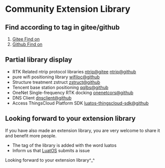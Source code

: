 # Community Extension Library

## Find according to tag in gitee/github

1. [Gitee Find on](https://gitee.com/explore/topic/LuatOS)
2. [Github Find on](https://github.com/topics/luatos)

## Partial library display

* RTK Related ntrip protocol libraries [ntrip@gitee](https://gitee.com/wendal/luatos-lib-ntrip) [ntrip@github](https://github.com/wendal/luatos-lib-ntrip)
* pure wifi positioning library [wifiloc@github](https://github.com/wendal/luatos-lib-wifiloc)
* Structure treatment zstruct [zstruct@github](https://github.com/wendal/luatos-lib-zstruct)
* Tencent base station positioning [qqlbs@github](https://github.com/wendal/luatos-lib-qqlbs)
* OneNet Single-frequency RTK docking [onenetcors@github](https://github.com/wendal/luatos-lib-onenetcors)
* DNS Client [dnsclient@github](https://github.com/wendal/luatos-lib-dnsclient)
* Access ThingsCloud Platform SDK [luatos-thingscloud-sdk@github](https://github.com/IoT-ThingsCloud/luatos-thingscloud-sdk)

## Looking forward to your extension library

If you have also made an extension library, you are very welcome to share it and benefit more people.

* The tag of the library is added with the word luatos
* Inform us that [LuatOS](https://gitee.com/openLuat/LuatOS) submits a issue

Looking forward to your extension library^_^
